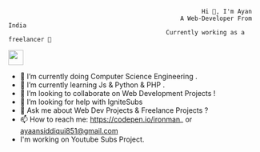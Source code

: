                                                           Hi 👋, I'm Ayan
                                                    A Web-Developer From India
                                                Currently working as a freelancer 👋

<img src="https://raw.githubusercontent.com/<OWNER>/<OWNER>/master/<GIF_NAME>.gif" width="30px">

- 🔭 I’m currently doing Computer Science Engineering .
- 🌱 I’m currently learning Js & Python & PHP .
- 👯 I’m looking to collaborate on Web Development Projects !
- 🤔 I’m looking for help with IgniteSubs
- 💬 Ask me about Web Dev Projects & Freelance Projects ?
- 📫 How to reach me: https://codepen.io/ironman_ or ayaansiddiqui851@gmail.com
- I'm working on Youtube Subs Project.
